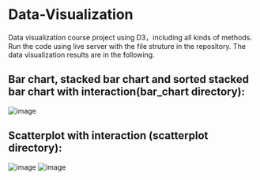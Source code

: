 # Data-Visualization
Data visualization course project using D3，including all kinds of methods. Run the code using live server with the file struture in the repository. The data visualization results are in the following.

## Bar chart, stacked bar chart and sorted stacked bar chart with interaction(bar_chart directory):
![image](https://github.com/lbj-sketch/Data-Visualization/assets/104444219/7ea11e41-5465-4445-acf7-993da703a905)


## Scatterplot with interaction (scatterplot directory):
![image](https://github.com/lbj-sketch/Data-Visualization/assets/104444219/90835185-d5dc-45d2-8fe2-7152fee4029f)
![image](https://github.com/lbj-sketch/Data-Visualization/assets/104444219/99f0da58-db55-4b8a-aed8-bfdd7b6c995c)










